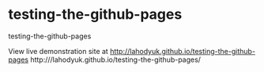 # testing-the-github-pages
testing-the-github-pages

View live demonstration site at http://lahodyuk.github.io/testing-the-github-pages
http:///lahodyuk.github.io/testing-the-github-pages/
